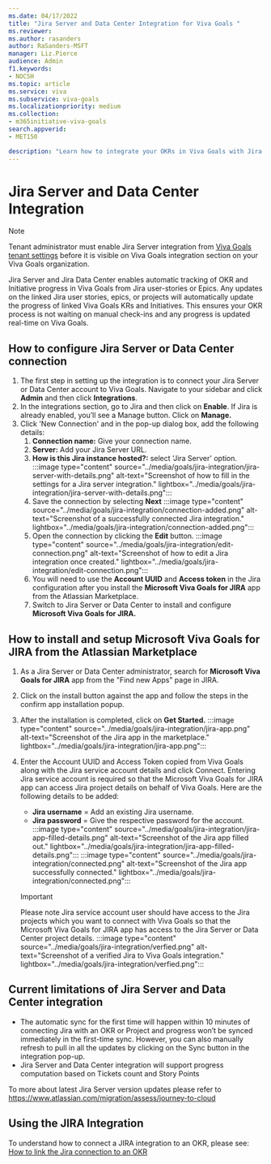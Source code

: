 ```yaml
---
ms.date: 04/17/2022
title: "Jira Server and Data Center Integration for Viva Goals "
ms.reviewer: 
ms.author: rasanders
author: RaSanders-MSFT
manager: Liz.Pierce
audience: Admin
f1.keywords:
- NOCSH
ms.topic: article
ms.service: viva
ms.subservice: viva-goals
ms.localizationpriority: medium
ms.collection:  
- m365initiative-viva-goals
search.appverid:
- MET150

description: "Learn how to integrate your OKRs in Viva Goals with Jira servers and data centers."
---
```


# Jira Server and Data Center Integration

> [!NOTE]
> Tenant administrator must enable Jira Server integration from [Viva Goals tenant settings](vg-integrations-administration-overview.md) before it is visible on Viva Goals integration section on your Viva Goals organization.

Jira Server and Jira Data Center enables automatic tracking of OKR and Initiative progress in Viva Goals from Jira user-stories or Epics. Any updates on the linked Jira user stories, epics, or projects will automatically update the progress of linked Viva Goals KRs and Initiatives. This ensures your OKR process is not waiting on manual check-ins and any progress is updated real-time on Viva Goals.

## How to configure Jira Server or Data Center connection 

1. The first step in setting up the integration is to connect your Jira Server or Data Center account to Viva Goals. Navigate to your sidebar and click **Admin** and then click **Integrations**.
1. In the integrations section, go to Jira and then click on **Enable**. If Jira is already enabled, you’ll see a Manage button. Click on **Manage.** 
1. Click 'New Connection' and in the pop-up dialog box, add the following details:
    1. **Connection name:** Give your connection name.  
    1. **Server:** Add your Jira Server URL.  
    1. **How is this Jira instance hosted?:** select 'Jira Server' option.
    :::image type="content" source="../media/goals/jira-integration/jira-server-with-details.png" alt-text="Screenshot of how to fill in the settings for a Jira server integration." lightbox="../media/goals/jira-integration/jira-server-with-details.png":::
    1. Save the connection by selecting **Next**
    :::image type="content" source="../media/goals/jira-integration/connection-added.png" alt-text="Screenshot of a successfully connected Jira integration." lightbox="../media/goals/jira-integration/connection-added.png":::
    1. Open the connection by clicking the **Edit** button.
    :::image type="content" source="../media/goals/jira-integration/edit-connection.png" alt-text="Screenshot of how to edit a Jira integration once created." lightbox="../media/goals/jira-integration/edit-connection.png":::
    1. You will need to use the **Account UUID** and **Access token** in the Jira configuration after you install the **Microsoft Viva Goals for JIRA** app from the Atlassian Marketplace. 
    1. Switch to Jira Server or Data Center to install and configure **Microsoft Viva Goals for JIRA.**

## How to install and setup Microsoft Viva Goals for JIRA from the Atlassian Marketplace

1. As a Jira Server or Data Center administrator, search for **Microsoft Viva Goals for JIRA** app from the "Find new Apps" page in JIRA.
1. Click on the install button against the app and follow the steps in the confirm app installation popup. 
1. After the installation is completed, click on **Get Started.**
    :::image type="content" source="../media/goals/jira-integration/jira-app.png" alt-text="Screenshot of the Jira app in the marketplace." lightbox="../media/goals/jira-integration/jira-app.png":::
1. Enter the Account UUID and Access Token copied from Viva Goals along with the Jira service account details and click Connect. Entering Jira service account is required so that the Microsoft Viva Goals for JIRA app can access Jira project details on behalf of Viva Goals. Here are the following details to be added: 
    - **Jira username** = Add an existing Jira username.  
    - **Jira password** = Give the respective password for the account.
    :::image type="content" source="../media/goals/jira-integration/jira-app-filled-details.png" alt-text="Screenshot of the Jira app filled out." lightbox="../media/goals/jira-integration/jira-app-filled-details.png"::: :::image type="content" source="../media/goals/jira-integration/connected.png" alt-text="Screenshot of the Jira app successfully connected." lightbox="../media/goals/jira-integration/connected.png":::

   > [!IMPORTANT]
   > Please note Jira service account user should have access to the Jira projects which you want to connect with Viva Goals so that the Microsoft Viva Goals for JIRA app has access to the Jira Server or Data Center project details.
   >:::image type="content" source="../media/goals/jira-integration/verfied.png" alt-text="Screenshot of a verified Jira to Viva Goals integration." lightbox="../media/goals/jira-integration/verfied.png"::: 

## Current limitations of Jira Server and Data Center integration

- The automatic sync for the first time will happen within 10 minutes of connecting Jira with an OKR or Project and progress won’t be synced immediately in the first-time sync. However, you can also manually refresh to pull in all the updates by clicking on the Sync button in the integration pop-up.  
- Jira Server and Data Center integration will support progress computation based on Tickets count and Story Points 

To more about latest Jira Server version updates please refer to https://www.atlassian.com/migration/assess/journey-to-cloud

## Using the JIRA Integration 

To understand how to connect a JIRA integration to an OKR, please see: [How to link the Jira connection to an OKR](jira-integration.md)
